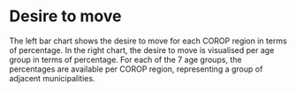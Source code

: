 # Desire to move

The left bar chart shows the desire to move for each COROP region in terms of percentage. 
In the right chart, the desire to move is visualised per age group in terms of percentage. For each of the 7 age groups, the percentages are available per COROP region, representing a group of adjacent municipalities. 

